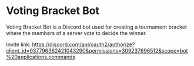 # Voting Bracket Bot

Voting Bracket Bot is a Discord bot used for creating a tournament bracket where the members of a server vote to decide the winner.

Invite link:
https://discord.com/api/oauth2/authorize?client_id=937796362421043290&permissions=309237696512&scope=bot%20applications.commands